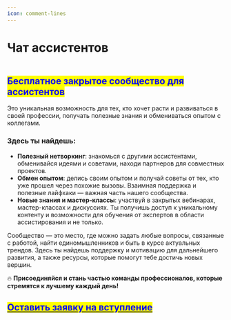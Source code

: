 ```yaml
---
icon: comment-lines
---
```


# Чат ассистентов

<figure><img src="../.gitbook/assets/Frame1313 29.png" alt=""><figcaption></figcaption></figure>

## <mark style="color:blue;">Бесплатное закрытое сообщество для ассистентов</mark>

Это уникальная возможность для тех, кто хочет расти и развиваться в своей профессии, получать полезные знания и обмениваться опытом с коллегами.

### Здесь ты найдешь:

* **Полезный нетворкинг**: знакомься с другими ассистентами, обменивайся идеями и советами, находи партнеров для совместных проектов.
* **Обмен опытом**: делись своим опытом и получай советы от тех, кто уже прошел через похожие вызовы. Взаимная поддержка и полезные лайфхаки — важная часть нашего сообщества.
* **Новые знания и мастер-классы**: участвуй в закрытых вебинарах, мастер-классах и дискуссиях. Ты получишь доступ к уникальному контенту и возможности для обучения от экспертов в области ассистирования и не только.

Сообщество — это место, где можно задать любые вопросы, связанные с работой, найти единомышленников и быть в курсе актуальных трендов. Здесь ты найдешь поддержку и мотивацию для дальнейшего развития, а также ресурсы, которые помогут тебе достичь новых вершин.

🔥 **Присоединяйся и стань частью команды профессионалов, которые стремятся к лучшему каждый день!**

## [<mark style="color:blue;">**Оставить заявку на вступление**</mark>](https://t.me/helpersplacebot)
